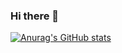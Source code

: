 ### Hi there 👋

[![Anurag's GitHub stats](https://github-readme-stats.vercel.app/api?username=EliveltonCotrim&show_icons=true&theme=tokyonight)](https://github.com/anuraghazra/github-readme-stats)

<!--
**EliveltonCotrim/EliveltonCotrim** is a ✨ _special_ ✨ repository because its `README.md` (this file) appears on your GitHub profile.

Here are some ideas to get you started:

- 🔭 I’m currently working on ...
- 🌱 I’m currently learning ...
- 👯 I’m looking to collaborate on ...
- 🤔 I’m looking for help with ...
- 💬 Ask me about ...
- 📫 How to reach me: ...
- 😄 Pronouns: ...
- ⚡ Fun fact: ...
-->
